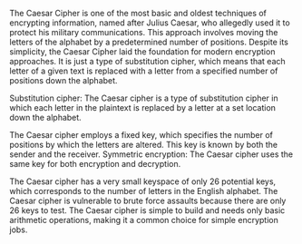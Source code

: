 The Caesar Cipher is one of the most basic and oldest techniques of encrypting information, named after Julius Caesar, who allegedly used it to protect his military communications. This approach involves moving the letters of the alphabet by a predetermined number of positions. Despite its simplicity, the Caesar Cipher laid the foundation for modern encryption approaches. It is just a type of substitution cipher, which means that each letter of a given text is replaced with a letter from a specified number of positions down the alphabet.

Substitution cipher: The Caesar cipher is a type of substitution cipher in which each letter in the plaintext is replaced by a letter at a set location down the alphabet.

The Caesar cipher employs a fixed key, which specifies the number of positions by which the letters are altered. This key is known by both the sender and the receiver.
Symmetric encryption: The Caesar cipher uses the same key for both encryption and decryption.

The Caesar cipher has a very small keyspace of only 26 potential keys, which corresponds to the number of letters in the English alphabet.
The Caesar cipher is vulnerable to brute force assaults because there are only 26 keys to test.
The Caesar cipher is simple to build and needs only basic arithmetic operations, making it a common choice for simple encryption jobs.
